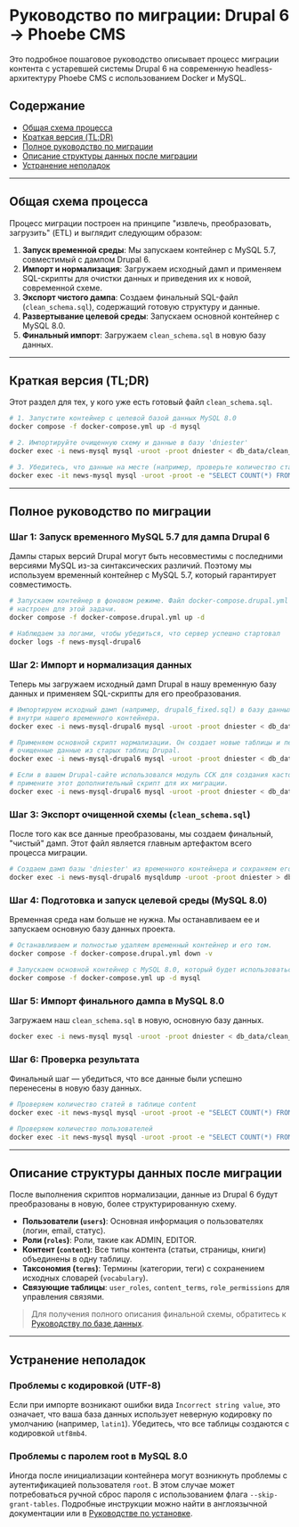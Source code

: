 # Руководство по миграции: Drupal 6 → Phoebe CMS

Это подробное пошаговое руководство описывает процесс миграции контента с устаревшей
системы Drupal 6 на современную headless-архитектуру Phoebe CMS с использованием Docker и MySQL.

## Содержание
- [Общая схема процесса](#общая-схема-процесса)
- [Краткая версия (TL;DR)](#краткая-версия-tldr)
- [Полное руководство по миграции](#полное-руководство-по-миграции)
- [Описание структуры данных после миграции](#описание-структуры-данных-после-миграции)
- [Устранение неполадок](#устранение-неполадок)

---

## Общая схема процесса

Процесс миграции построен на принципе "извлечь, преобразовать, загрузить" (ETL)
и выглядит следующим образом:

1.  **Запуск временной среды**: Мы запускаем контейнер с MySQL 5.7, совместимый с дампом Drupal 6.
2.  **Импорт и нормализация**: Загружаем исходный дамп и применяем SQL-скрипты для очистки данных и
    приведения их к новой, современной схеме.
3.  **Экспорт чистого дампа**: Создаем финальный SQL-файл (`clean_schema.sql`), содержащий готовую
    структуру и данные.
4.  **Развертывание целевой среды**: Запускаем основной контейнер с MySQL 8.0.
5.  **Финальный импорт**: Загружаем `clean_schema.sql` в новую базу данных.

---

## Краткая версия (TL;DR)

Этот раздел для тех, у кого уже есть готовый файл `clean_schema.sql`.

```bash
# 1. Запустите контейнер с целевой базой данных MySQL 8.0
docker compose -f docker-compose.yml up -d mysql

# 2. Импортируйте очищенную схему и данные в базу 'dniester'
docker exec -i news-mysql mysql -uroot -proot dniester < db_data/clean_schema.sql

# 3. Убедитесь, что данные на месте (например, проверьте количество статей)
docker exec -it news-mysql mysql -uroot -proot -e "SELECT COUNT(*) FROM content;" dniester
```

---

## Полное руководство по миграции

### Шаг 1: Запуск временного MySQL 5.7 для дампа Drupal 6

Дампы старых версий Drupal могут быть несовместимы с последними версиями MySQL из-за синтаксических
различий. Поэтому мы используем временный контейнер с MySQL 5.7, который гарантирует совместимость.

```bash
# Запускаем контейнер в фоновом режиме. Файл docker-compose.drupal.yml специально
# настроен для этой задачи.
docker compose -f docker-compose.drupal.yml up -d

# Наблюдаем за логами, чтобы убедиться, что сервер успешно стартовал
docker logs -f news-mysql-drupal6
```

### Шаг 2: Импорт и нормализация данных

Теперь мы загружаем исходный дамп Drupal в нашу временную базу данных и применяем SQL-скрипты для его
преобразования.

```bash
# Импортируем исходный дамп (например, drupal6_fixed.sql) в базу данных 'dniester'
# внутри нашего временного контейнера.
docker exec -i news-mysql-drupal6 mysql -uroot -proot dniester < db_data/drupal6_fixed.sql

# Применяем основной скрипт нормализации. Он создает новые таблицы и переносит в них
# очищенные данные из старых таблиц Drupal.
docker exec -i news-mysql-drupal6 mysql -uroot -proot dniester < db_data/migrate_from_drupal6_universal.sql

# Если в вашем Drupal-сайте использовался модуль CCK для создания кастомных полей,
# примените этот дополнительный скрипт для их миграции.
docker exec -i news-mysql-drupal6 mysql -uroot -proot dniester < db_data/migrate_cck_fields.sql
```

### Шаг 3: Экспорт очищенной схемы (`clean_schema.sql`)

После того как все данные преобразованы, мы создаем финальный, "чистый" дамп. Этот файл является главным
артефактом всего процесса миграции.

```bash
# Создаем дамп базы 'dniester' из временного контейнера и сохраняем его в файл.
docker exec -i news-mysql-drupal6 mysqldump -uroot -proot dniester > db_data/clean_schema.sql
```

### Шаг 4: Подготовка и запуск целевой среды (MySQL 8.0)

Временная среда нам больше не нужна. Мы останавливаем ее и запускаем основную базу данных проекта.

```bash
# Останавливаем и полностью удаляем временный контейнер и его том.
docker compose -f docker-compose.drupal.yml down -v

# Запускаем основной контейнер с MySQL 8.0, который будет использоваться приложением.
docker compose -f docker-compose.yml up -d mysql
```

### Шаг 5: Импорт финального дампа в MySQL 8.0

Загружаем наш `clean_schema.sql` в новую, основную базу данных.

```bash
docker exec -i news-mysql mysql -uroot -proot dniester < db_data/clean_schema.sql
```

### Шаг 6: Проверка результата

Финальный шаг — убедиться, что все данные были успешно перенесены в новую базу данных.

```bash
# Проверяем количество статей в таблице content
docker exec -it news-mysql mysql -uroot -proot -e "SELECT COUNT(*) FROM content;" dniester

# Проверяем количество пользователей
docker exec -it news-mysql mysql -uroot -proot -e "SELECT COUNT(*) FROM users;" dniester
```

---

## Описание структуры данных после миграции

После выполнения скриптов нормализации, данные из Drupal 6 будут преобразованы в новую,
более структурированную схему.

- **Пользователи (`users`)**: Основная информация о пользователях (логин, email, статус).
- **Роли (`roles`)**: Роли, такие как ADMIN, EDITOR.
- **Контент (`content`)**: Все типы контента (статьи, страницы, книги) объединены в одну таблицу.
- **Таксономия (`terms`)**: Термины (категории, теги) с сохранением исходных словарей (`vocabulary`).
- **Связующие таблицы**: `user_roles`, `content_terms`, `role_permissions` для управления связями.

> Для получения полного описания финальной схемы, обратитесь к [Руководству по базе данных](./DATABASE_GUIDE_RU.md).

---

## Устранение неполадок

### Проблемы с кодировкой (UTF-8)
Если при импорте возникают ошибки вида `Incorrect string value`, это означает, что ваша база данных
использует неверную кодировку по умолчанию (например, `latin1`). Убедитесь, что все таблицы создаются
с кодировкой `utf8mb4`.

### Проблемы с паролем root в MySQL 8.0
Иногда после инициализации контейнера могут возникнуть проблемы с аутентификацией пользователя `root`.
В этом случае может потребоваться ручной сброс пароля с использованием флага `--skip-grant-tables`.
Подробные инструкции можно найти в англоязычной документации или в [Руководстве по установке](./SETUP_GUIDE_RU.md).
